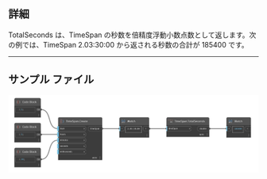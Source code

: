 ## 詳細
TotalSeconds は、TimeSpan の秒数を倍精度浮動小数点数として返します。次の例では、TimeSpan 2.03:30:00 から返される秒数の合計が 185400 です。
___
## サンプル ファイル

![TotalSeconds](./DSCore.TimeSpan.TotalSeconds_img.jpg)


